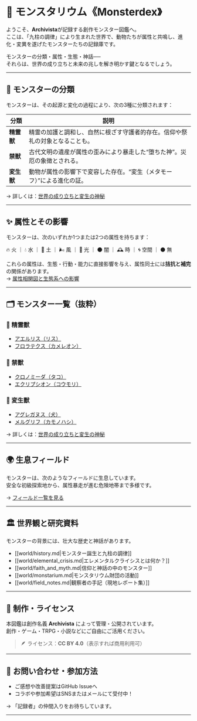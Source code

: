 # 🐾 モンスタリウム《Monsterdex》

ようこそ、**Archivista**が記録する創作モンスター図鑑へ。  
ここは、「九柱の調律」により生まれた世界で、動物たちが属性と共鳴し、進化・変異を遂げたモンスターたちの記録庫です。

モンスターの分類・属性・生態・神話──  
それらは、世界の成り立ちと未来の兆しを解き明かす鍵となるでしょう。

---

## 🧬 モンスターの分類

モンスターは、その起源と変化の過程により、次の3種に分類されます：

| 分類       | 説明                                                                 |
|------------|----------------------------------------------------------------------|
| **精霊獣** | 精霊の加護と調和し、自然に根ざす守護者的存在。信仰や祭礼の対象となることも。 |
| **禁獣**   | 古代文明の遺産が属性の歪みにより暴走した“堕ちた神”。災厄の象徴とされる。     |
| **変生獣** | 動物が属性の影響下で変容した存在。“変生（メタモーフ）”による進化の証。       |

→ 詳しくは：[世界の成り立ちと変生の神秘](world/history.md)

---

## ✨ 属性とその影響

モンスターは、次のいずれか1つまたは2つの属性を持ちます：

🔥 火 ｜ 💧 水 ｜ 🌱 土 ｜ 🌬 風 ｜ 🌟 光 ｜ 🌑 闇 ｜ 🕰 時 ｜ 🌀 空間 ｜ ⚫ 無

これらの属性は、生態・行動・能力に直接影響を与え、属性同士には**拮抗と補完**の関係があります。  
→ [属性相関図と生態系への影響](world/attributes.md)

---
## 🗂️ モンスター一覧（抜粋）

### 🔹 精霊獸
- [アエルリス（リス）](monster/Aerlis.md)
- [フロラテクス（カメレオン）](monster/Floratex.md)

### 🔹 禁獸
- [クロノミーダ（タコ）](monster/Chronomida.md)
- [エクリプシオン（コウモリ）](monster/Eclipsion.md)

### 🔹 変生獸
- [アグレガヌス（犬）](monster/Agreganus.md)
- [メルグリフ（カモノハシ）](monster/Melgriff.md)

→ 詳しくは：[世界の成り立ちと変生の神秘](world/history.md)

---

## 🌍 生息フィールド  

モンスターは、次のようなフィールドに生息しています。  
安全な初級探索地から、属性暴走が進む危険地帯まで多様です。

→ [フィールド一覧を見る](place/index.md)

---

## 🏛️ 世界観と研究資料

モンスターの背景には、壮大な歴史と神話があります。

- [[world/history.md|モンスター誕生と九柱の調律]]
- [[world/elemental_crisis.md|エレメンタルクライシスとは何か？]]
- [[world/faith_and_myth.md|信仰と神話の中のモンスター]]
- [[world/monstarium.md|モンスタリウム財団の活動]]
- [[world/field_notes.md|観察者の手記（現地レポート集）]]

---

## 📩 制作・ライセンス

本図鑑は創作名義 **Archivista** によって管理・公開されています。  
創作・ゲーム・TRPG・小説などにご自由にご活用ください。  
> 🪶 ライセンス：**CC BY 4.0**（表示すれば商用利用可）

---

## 💬 お問い合わせ・参加方法

- ご感想や改善提案はGitHub Issueへ  
- コラボや参加希望はSNSまたはメールにて受付中！

→ 「記録者」の仲間入りをお待ちしています。

---
